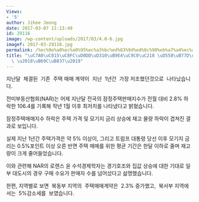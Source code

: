```yaml
---
Views:
- '5'
author: Jihee Jeong
date: 2017-03-07 11:13:49
id: 29116
image: /wp-content/uploads/2017/03/4.0-6.jpg
imagef: 2017-03-29116.jpg
permalink: /%ec%9e%a0%ec%a0%95%ec%a3%bc%ed%83%9d%ed%8c%90%eb%a7%a4%ec%a7%80%ec%88%98-%ed%95%98%eb%9d%bd%ec%b6%94%ec%84%b8-%eb%9a%9c%eb%a0%b7/
title: "\uC7A0\uC815\uC8FC\uD0DD\uD310\uB9E4\uC9C0\uC218 \uD558\uB77D\uCD94\uC138\
  \ \u2018\uB69C\uB837\u2019"
---
```


지난달  체결된  기존  주택 매매 계약이  지난  1년간  가장 저조했던것으로  나타났습니다.

전미부동산협회(NAR)는 어제 지난달 전국의 잠정주택판매지수가 전월 대비 2.8% 하락한 106.4를 기록해 작년 1월 이후 최저치를 나타냈다고 밝혔습니다.

잠정주택매매지수 하락은 주택 가격 및 모기지 금리 상승에 재고 물량 하락이 겹쳐진 결과로 보입니다.

실제 지난 1년간 주택가격은 약 5% 이상이, 그리고 트럼프 대통령 당선 이후 모기지 금리는 0.5%포인트 이상 오른 반면 주택 매매를 위한 평균 기간은 한달 이하로 줄며 재고량이 크게 줄어들었습니다.

이와 관련해 NAR의 로렌스 윤 수석경제학자는 경기호조와 집값 상승에 대한 기대로 일부 대도시의 경우 구매 수요가 판매자 수를 넘어섰다고 섦명했습니다.

한편, 지역별로 보면  북동부 지역의  주택매매계약은  2.3% 증가했고,  북서부 지역에서는  5%감소세를  보였습니다.